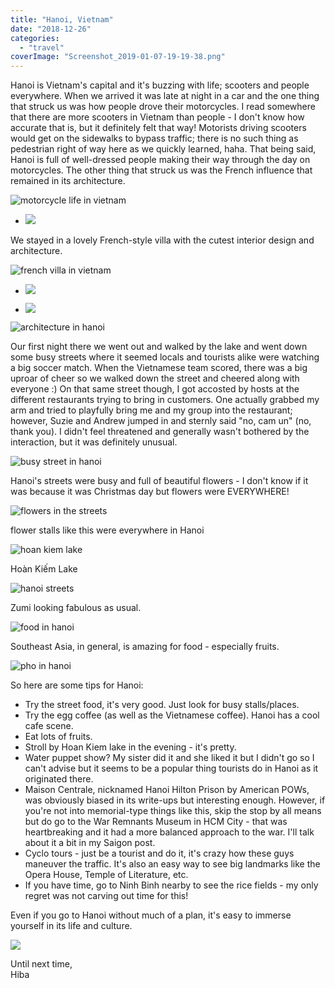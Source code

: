 ```yaml
---
title: "Hanoi, Vietnam"
date: "2018-12-26"
categories: 
  - "travel"
coverImage: "Screenshot_2019-01-07-19-19-38.png"
---
```


Hanoi is Vietnam's capital and it's buzzing with life; scooters and people everywhere. When we arrived it was late at night in a car and the one thing that struck us was how people drove their motorcycles. I read somewhere that there are more scooters in Vietnam than people - I don't know how accurate that is, but it definitely felt that way! Motorists driving scooters would get on the sidewalks to bypass traffic; there is no such thing as pedestrian right of way here as we quickly learned, haha. That being said, Hanoi is full of well-dressed people making their way through the day on motorcycles. The other thing that struck us was the French influence that remained in its architecture.

![motorcycle life in vietnam](images/Screenshot_2019-01-07-19-19-46-1024x772.png)

- ![](images/Screenshot_2019-01-07-19-19-53-1024x752.png)
    

We stayed in a lovely French-style villa with the cutest interior design and architecture.

![french villa in vietnam](images/20181225_110814-1024x576.jpg)

- ![](images/20181226_074257-1024x768.jpg)
    
- ![](images/Image-20190107_185806-1024x768.jpg)
    

![architecture in hanoi](images/20181226_114650-1024x768.jpg)

Our first night there we went out and walked by the lake and went down some busy streets where it seemed locals and tourists alike were watching a big soccer match. When the Vietnamese team scored, there was a big uproar of cheer so we walked down the street and cheered along with everyone :) On that same street though, I got accosted by hosts at the different restaurants trying to bring in customers. One actually grabbed my arm and tried to playfully bring me and my group into the restaurant; however, Suzie and Andrew jumped in and sternly said "no, cam un" (no, thank you). I didn't feel threatened and generally wasn't bothered by the interaction, but it was definitely unusual.

![busy street in hanoi](images/20181225_201106-1024x768.jpg)

Hanoi's streets were busy and full of beautiful flowers - I don't know if it was because it was Christmas day but flowers were EVERYWHERE!

![flowers in the streets](images/20181225_200429-1024x768.jpg)

flower stalls like this were everywhere in Hanoi

![hoan kiem lake](images/20181226_210240-1024x768.jpg)

Hoàn Kiếm Lake

![hanoi streets](images/20181225_231839-1024x576.jpg)

Zumi looking fabulous as usual.

![food in hanoi](images/IMG_20190107_194509-1024x1024.jpg)

Southeast Asia, in general, is amazing for food - especially fruits.

![pho in hanoi](images/Screenshot_2019-01-07-19-19-58-984x1024.png)

So here are some tips for Hanoi:

- Try the street food, it's very good. Just look for busy stalls/places.
- Try the egg coffee (as well as the Vietnamese coffee). Hanoi has a cool cafe scene.
- Eat lots of fruits.
- Stroll by Hoan Kiem lake in the evening - it's pretty.
- Water puppet show? My sister did it and she liked it but I didn't go so I can't advise but it seems to be a popular thing tourists do in Hanoi as it originated there.
- Maison Centrale, nicknamed Hanoi Hilton Prison by American POWs, was obviously biased in its write-ups but interesting enough. However, if you're not into memorial-type things like this, skip the stop by all means but do go to the War Remnants Museum in HCM City - that was heartbreaking and it had a more balanced approach to the war. I'll talk about it a bit in my Saigon post.
- Cyclo tours - just be a tourist and do it, it's crazy how these guys maneuver the traffic. It's also an easy way to see big landmarks like the Opera House, Temple of Literature, etc.
- If you have time, go to Ninh Binh nearby to see the rice fields - my only regret was not carving out time for this!

Even if you go to Hanoi without much of a plan, it's easy to immerse yourself in its life and culture.

![](images/Screenshot_2019-01-07-19-19-38-1-1024x777.png)

Until next time,  
Hiba

